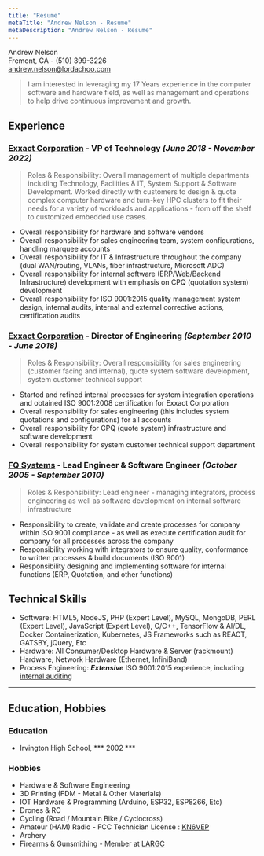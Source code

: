 ```yaml
---
title: "Resume"
metaTitle: "Andrew Nelson - Resume"
metaDescription: "Andrew Nelson - Resume"
---
```


Andrew Nelson<br />
Fremont, CA - (510) 399-3226<br />
andrew.nelson@lordachoo.com<br />

> I am interested in leveraging my 17 Years experience in the computer software and hardware field, as well as management and operations to help drive continuous improvement and growth. 

## Experience

### [Exxact Corporation](https://exxactcorp.com) - VP of Technology ***(June 2018 - November 2022)***

> Roles & Responsibility: Overall management of multiple departments including Technology, Facilities & IT, System Support & Software Development. Worked directly with customers to design & quote complex computer hardware and turn-key HPC clusters to fit their needs for a variety of workloads and applications - from off the shelf to customized embedded use cases.

- Overall responsibility for hardware and software vendors
- Overall responsibility for sales engineering team, system configurations, handling marquee accounts
- Overall responsibility for IT & Infrastructure throughout the company (dual WAN/routing, VLANs, fiber infrastructure, Microsoft ADC)
- Overall responsibility for internal software (ERP/Web/Backend Infrastructure) development with emphasis on CPQ (quotation system) development
- Overall responsibility for ISO 9001:2015 quality management system design, internal audits, internal and external corrective actions, certification audits

### [Exxact Corporation](https://exxactcorp.com) - Director of Engineering ***(September 2010 - June 2018)***

> Roles & Responsibility: Overall responsibility for sales engineering (customer facing and internal), quote system software development, system customer technical support

- Started and refined internal processes for system integration operations and obtained ISO 9001:2008 certification for Exxact Corporation
- Overall responsibility for sales engineering (this includes system quotations and configurations) for all accounts
- Overall responsibility for CPQ (quote system) infrastructure and software development
- Overall responsibility for system customer technical support department

### [FQ Systems](https://fqsystems.com) - Lead Engineer & Software Engineer ***(October 2005 - September 2010)***

> Roles & Responsibility: Lead engineer - managing integrators, process engineering as well as software development on internal software infrastructure

- Responsibility to create, validate and create processes for company within ISO 9001 compliance - as well as execute certification audit for company for all processes across the company
- Responsibility working with integrators to ensure quality, conformance to written processes & build documents (ISO 9001)
- Responsibility designing and implementing software for internal functions (ERP, Quotation, and other functions)

## Technical Skills

- Software: HTML5, NodeJS, PHP (Expert Level), MySQL, MongoDB, PERL (Expert Level), JavaScript (Expert Level), C/C++, TensorFlow & AI/DL, Docker Containerization, Kubernetes, JS Frameworks such as REACT, GATSBY, jQuery, Etc
- Hardware: All Consumer/Desktop Hardware & Server (rackmount) Hardware, Network Hardware (Ethernet, InfiniBand)
- Process Engineering: ***Extensive*** ISO 9001:2015 experience, including [internal auditing](https://firebasestorage.googleapis.com/v0/b/lordachoo-c2966.appspot.com/o/images%2FISO%209001_2015%20Internal%20Auditor%20Training.pdf?alt=media&token=0db7e81e-1839-4856-860d-364141fdcf66)

---

## Education, Hobbies

### Education

- Irvington High School, *** 2002 ***

### Hobbies

- Hardware & Software Engineering
- 3D Printing (FDM - Metal & Other Materials)
- IOT Hardware & Programming (Arduino, ESP32, ESP8266, Etc)
- Drones & RC
- Cycling (Road / Mountain Bike / Cyclocross)
- Amateur (HAM) Radio - FCC Technician License : [KN6VEP](https://kn6vep.com)
- Archery
- Firearms & Gunsmithing - Member at [LARGC](http://www.losaltosrodandgunclub.com/)